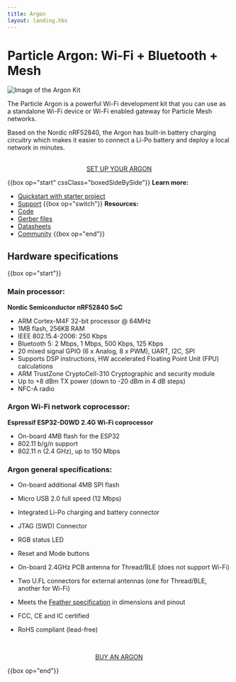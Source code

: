 ```yaml
---
title: Argon
layout: landing.hbs
---
```


# Particle Argon: Wi-Fi + Bluetooth + Mesh
![Image of the Argon Kit](/assets/images/argon-kit-looped-antenna-docs-crop.jpg)

The Particle Argon is a powerful Wi-Fi development kit that you can use as a standalone Wi-Fi device or Wi-Fi enabled gateway for Particle Mesh networks.

Based on the Nordic nRF52840, the Argon has built-in battery charging circuitry which makes it easier to connect a Li-Po battery and deploy a local network in minutes.

<div  align="center">
<br />
<a href="https://setup.particle.io/"  target="_blank" class="button">SET UP YOUR ARGON</a>
</div>

{{box op="start" cssClass="boxedSideBySide"}}
**Learn more:**
- [Quickstart with starter project](/quickstart/argon/)
- [Support](/support/support-and-fulfillment/menu-base/)
{{box op="switch"}}
**Resources:**
- [Code](https://github.com/particle-iot/argon)
- [Gerber files](https://github.com/particle-iot/argon)
- [Datasheets](https://github.com/particle-iot/argon)
- [Community](https://community.particle.io/c/mesh)
{{box op="end"}}

## Hardware specifications

{{box op="start"}}
### Main processor:

**Nordic Semiconductor nRF52840 SoC**
  - ARM Cortex-M4F 32-bit processor @ 64MHz
  - 1MB flash, 256KB RAM
  - IEEE 802.15.4-2006: 250 Kbps
  - Bluetooth 5: 2 Mbps, 1 Mbps, 500 Kbps, 125 Kbps
  - 20 mixed signal GPIO (6 x Analog, 8 x PWM), UART, I2C, SPI
  - Supports DSP instructions, HW accelerated Floating Point Unit (FPU) calculations
  - ARM TrustZone CryptoCell-310 Cryptographic and security module
  - Up to +8 dBm TX power (down to -20 dBm in 4 dB steps)
  - NFC-A radio



### Argon Wi-Fi network coprocessor:

**Espressif ESP32-D0WD 2.4G Wi-Fi coprocessor**
  - On-board 4MB flash for the ESP32
  - 802.11 b/g/n support
  - 802.11 n (2.4 GHz), up to 150 Mbps


### Argon general specifications:
- On-board additional 4MB SPI flash
- Micro USB 2.0 full speed (12 Mbps)
- Integrated Li-Po charging and battery connector
- JTAG (SWD) Connector
- RGB status LED
- Reset and Mode buttons
- On-board 2.4GHz PCB antenna for Thread/BLE (does not support Wi-Fi)
- Two U.FL connectors for external antennas (one for Thread/BLE, another for Wi-Fi)

- Meets the [Feather specification](https://learn.adafruit.com/adafruit-feather/feather-specification) in dimensions and pinout
- FCC, CE and IC certified
- RoHS compliant (lead-free)

<div align="center">
<br />

<a href="https://store.particle.io/products/argon" target="_blank" class="button">BUY AN ARGON</a>
</div>

{{box op="end"}}
